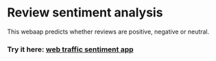# Review sentiment analysis
This webaap predicts whether reviews are positive, negative or neutral.

### Try it here: [web traffic sentiment app](https://share.streamlit.io/msamir9/web_traffic_sentiment_analysis/main/web_trafic_sentiment_webapp.py "Web Traffic Sentiment") 
